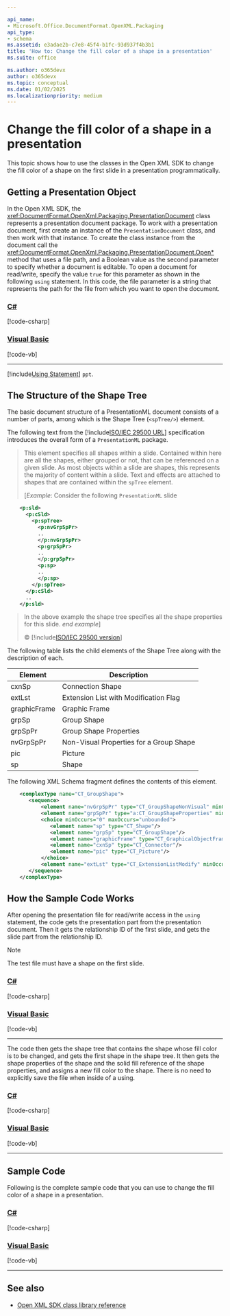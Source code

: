 ```yaml
---

api_name:
- Microsoft.Office.DocumentFormat.OpenXML.Packaging
api_type:
- schema
ms.assetid: e3adae2b-c7e8-45f4-b1fc-93d937f4b3b1
title: 'How to: Change the fill color of a shape in a presentation'
ms.suite: office

ms.author: o365devx
author: o365devx
ms.topic: conceptual
ms.date: 01/02/2025
ms.localizationpriority: medium
---
```


# Change the fill color of a shape in a presentation

This topic shows how to use the classes in the Open XML SDK to
change the fill color of a shape on the first slide in a presentation
programmatically.

## Getting a Presentation Object 

In the Open XML SDK, the <xref:DocumentFormat.OpenXml.Packaging.PresentationDocument> class represents a
presentation document package. To work with a presentation document,
first create an instance of the `PresentationDocument` class, and then work with
that instance. To create the class instance from the document call the <xref:DocumentFormat.OpenXml.Packaging.PresentationDocument.Open*> method that uses a file path, and a
Boolean value as the second parameter to specify whether a document is editable. 
To open a document for read/write, specify the value `true` for this parameter as shown in the following `using` statement. In this code, the file
parameter is a string that represents the path for the file from which
you want to open the document.

### [C#](#tab/cs-1)
[!code-csharp[](../../samples/presentation/change_the_fill_color_of_a_shape/cs/Program.cs#snippet1)]

### [Visual Basic](#tab/vb-1)
[!code-vb[](../../samples/presentation/change_the_fill_color_of_a_shape/vb/Program.vb#snippet1)]
***

[!include[Using Statement](../includes/presentation/using-statement.md)] `ppt`.

## The Structure of the Shape Tree 

The basic document structure of a PresentationML document consists of a
number of parts, among which is the Shape Tree (`<spTree/>`) element.

The following text from the [!include[ISO/IEC 29500 URL](../includes/iso-iec-29500-link.md)] specification
introduces the overall form of a `PresentationML` package.

> This element specifies all shapes within a slide. Contained within
> here are all the shapes, either grouped or not, that can be referenced
> on a given slide. As most objects within a slide are shapes, this
> represents the majority of content within a slide. Text and effects
> are attached to shapes that are contained within the `spTree` element.
> 
> [*Example*: Consider the following `PresentationML` slide

```xml
    <p:sld>
      <p:cSld>
        <p:spTree>
          <p:nvGrpSpPr>
          ..
          </p:nvGrpSpPr>
          <p:grpSpPr>
          ..
          </p:grpSpPr>
          <p:sp>
          ..
          </p:sp>
        </p:spTree>
      </p:cSld>
      ..
    </p:sld>
```

> In the above example the shape tree specifies all the shape properties
> for this slide. *end example*]
> 
> &copy; [!include[ISO/IEC 29500 version](../includes/iso-iec-29500-version.md)]

The following table lists the child elements of the Shape Tree along
with the description of each.

| Element | Description |
|---|---|
| cxnSp | Connection Shape |
| extLst | Extension List with Modification Flag |
| graphicFrame | Graphic Frame |
| grpSp | Group Shape |
| grpSpPr | Group Shape Properties |
| nvGrpSpPr | Non-Visual Properties for a Group Shape |
| pic | Picture |
| sp | Shape |

The following XML Schema fragment defines the contents of this element.

```xml
    <complexType name="CT_GroupShape">
       <sequence>
           <element name="nvGrpSpPr" type="CT_GroupShapeNonVisual" minOccurs="1" maxOccurs="1"/>
           <element name="grpSpPr" type="a:CT_GroupShapeProperties" minOccurs="1" maxOccurs="1"/>
           <choice minOccurs="0" maxOccurs="unbounded">
              <element name="sp" type="CT_Shape"/>
              <element name="grpSp" type="CT_GroupShape"/>
              <element name="graphicFrame" type="CT_GraphicalObjectFrame"/>
              <element name="cxnSp" type="CT_Connector"/>
              <element name="pic" type="CT_Picture"/>
           </choice>
           <element name="extLst" type="CT_ExtensionListModify" minOccurs="0" maxOccurs="1"/>
       </sequence>
    </complexType>
```

## How the Sample Code Works

After opening the presentation file for read/write access in the `using` statement, the code gets the presentation
part from the presentation document. Then it gets the relationship ID of
the first slide, and gets the slide part from the relationship ID.

> [!NOTE]
> The test file must have a shape on the first slide.

### [C#](#tab/cs-2)
[!code-csharp[](../../samples/presentation/change_the_fill_color_of_a_shape/cs/Program.cs#snippet2)]

### [Visual Basic](#tab/vb-2)
[!code-vb[](../../samples/presentation/change_the_fill_color_of_a_shape/vb/Program.vb#snippet2)]
***


The code then gets the shape tree that contains the shape whose fill
color is to be changed, and gets the first shape in the shape tree. It
then gets the shape properties of the shape and the solid fill reference of the shape properties,
and assigns a new fill color to the shape. There is no need to explicitly
save the file when inside of a using.

### [C#](#tab/cs-3)
[!code-csharp[](../../samples/presentation/change_the_fill_color_of_a_shape/cs/Program.cs#snippet3)]

### [Visual Basic](#tab/vb-3)
[!code-vb[](../../samples/presentation/change_the_fill_color_of_a_shape/vb/Program.vb#snippet3)]
***


## Sample Code

Following is the complete sample code that you can use to change the
fill color of a shape in a presentation. 
### [C#](#tab/cs)
[!code-csharp[](../../samples/presentation/change_the_fill_color_of_a_shape/cs/Program.cs#snippet0)]

### [Visual Basic](#tab/vb)
[!code-vb[](../../samples/presentation/change_the_fill_color_of_a_shape/vb/Program.vb#snippet0)]
***

## See also



- [Open XML SDK class library reference](/office/open-xml/open-xml-sdk)




